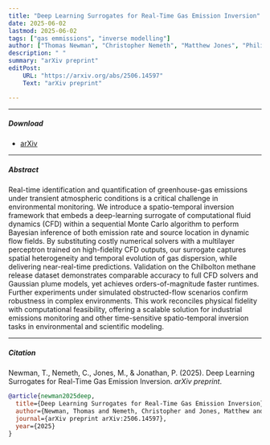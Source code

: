 ```yaml
---
title: "Deep Learning Surrogates for Real-Time Gas Emission Inversion"
date: 2025-06-02
lastmod: 2025-06-02
tags: ["gas emmissions", "inverse modelling"]
author: ["Thomas Newman", "Christopher Nemeth", "Matthew Jones", "Philip Jonathan"]
description: " "
summary: "arXiv preprint"
editPost:
    URL: "https://arxiv.org/abs/2506.14597"
    Text: "arXiv preprint"

---
```


---


##### Download

+ [arXiv](https://arxiv.org/abs/2506.14597)



---
##### Abstract

Real-time identification and quantification of greenhouse-gas emissions under transient atmospheric conditions is a critical challenge in environmental monitoring. We introduce a spatio-temporal inversion framework that embeds a deep-learning surrogate of computational fluid dynamics (CFD) within a sequential Monte Carlo algorithm to perform Bayesian inference of both emission rate and source location in dynamic flow fields. By substituting costly numerical solvers with a multilayer perceptron trained on high-fidelity CFD outputs, our surrogate captures spatial heterogeneity and temporal evolution of gas dispersion, while delivering near-real-time predictions. Validation on the Chilbolton methane release dataset demonstrates comparable accuracy to full CFD solvers and Gaussian plume models, yet achieves orders-of-magnitude faster runtimes. Further experiments under simulated obstructed-flow scenarios confirm robustness in complex environments. This work reconciles physical fidelity with computational feasibility, offering a scalable solution for industrial emissions monitoring and other time-sensitive spatio-temporal inversion tasks in environmental and scientific modeling.

---
##### Citation

Newman, T., Nemeth, C., Jones, M., & Jonathan, P. (2025). Deep Learning Surrogates for Real-Time Gas Emission Inversion. *arXiv preprint*.

```BibTeX
@article{newman2025deep,
  title={Deep Learning Surrogates for Real-Time Gas Emission Inversion},
  author={Newman, Thomas and Nemeth, Christopher and Jones, Matthew and Jonathan, Philip},
  journal={arXiv preprint arXiv:2506.14597},
  year={2025}
}
```



